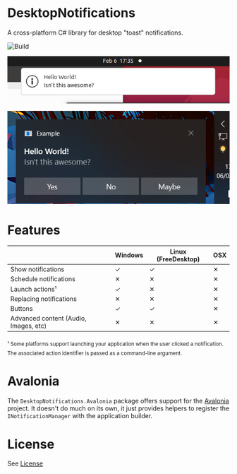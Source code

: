 # DesktopNotifications

A cross-platform C# library for desktop "toast" notifications.

![Build](https://github.com/pr8x/DesktopNotifications/workflows/Build/badge.svg)

![Linux](.github/images/linux_demo_image_06_02_21.png?raw=true)

![Windows](.github/images/win_demo_image_06_02_21.png?raw=true)

# Features

|                          | Windows | Linux (FreeDesktop) | OSX |
|--------------------------|---------|---------------------|-----|
| Show notifications  | ✓       | ✓                   | ✕   |
| Schedule notifications | ✕       | ✕                   | ✕   |
| Launch actions¹           | ✓       | ✕                   |  ✕   |
| Replacing notifications                | ✕       | ✕                   |  ✕   |
| Buttons                  | ✓       | ✓                   |  ✕   |
| Advanced content (Audio, Images, etc)                  | ✕       | ✕                   |  ✕   |

<sub> ¹ Some platforms support launching your application when the user clicked a notification. The associated action identifier is passed as a command-line argument. </sub>

# Avalonia

The `DesktopNotifications.Avalonia` package offers support for the [Avalonia](https://github.com/AvaloniaUI/Avalonia) project. It doesn't do much on its own, it just provides helpers to register
the `INotificationManager` with the application builder.


# License

See [License](License.md)
